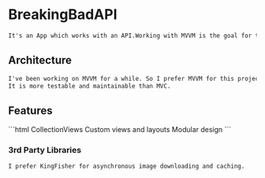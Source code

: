 # BreakingBadAPI

```html
It's an App which works with an API.Working with MVVM is the goal for this project.
```

<h2>Architecture</h2>

```html
I've been working on MVVM for a while. So I prefer MVVM for this project.
It is more testable and maintainable than MVC.
```

<h2>Features</h2>
```html
CollectionViews
Custom views and layouts
Modular design
```


<h3>3rd Party Libraries</h3>

```html
I prefer KingFisher for asynchronous image downloading and caching.
```



